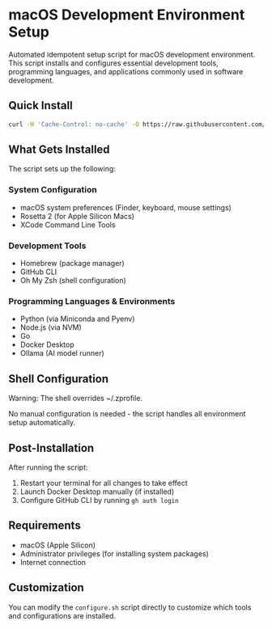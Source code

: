 # macOS Development Environment Setup

Automated idempotent setup script for macOS development environment. This script installs and configures essential development tools, programming languages, and applications commonly used in software development.

## Quick Install

```bash
curl -H 'Cache-Control: no-cache' -O https://raw.githubusercontent.com/sartaj/macos-configurator/master/configure.sh && bash configure.sh
```

## What Gets Installed

The script sets up the following:

### System Configuration
- macOS system preferences (Finder, keyboard, mouse settings)
- Rosetta 2 (for Apple Silicon Macs)
- XCode Command Line Tools

### Development Tools
- Homebrew (package manager)
- GitHub CLI
- Oh My Zsh (shell configuration)

### Programming Languages & Environments
- Python (via Miniconda and Pyenv)
- Node.js (via NVM)
- Go
- Docker Desktop
- Ollama (AI model runner)

## Shell Configuration

Warning: The shell overrides ~/.zprofile.

No manual configuration is needed - the script handles all environment setup automatically.

## Post-Installation

After running the script:

1. Restart your terminal for all changes to take effect
2. Launch Docker Desktop manually (if installed)
3. Configure GitHub CLI by running `gh auth login`

## Requirements

- macOS (Apple Silicon)
- Administrator privileges (for installing system packages)
- Internet connection

## Customization

You can modify the `configure.sh` script directly to customize which tools and configurations are installed.
